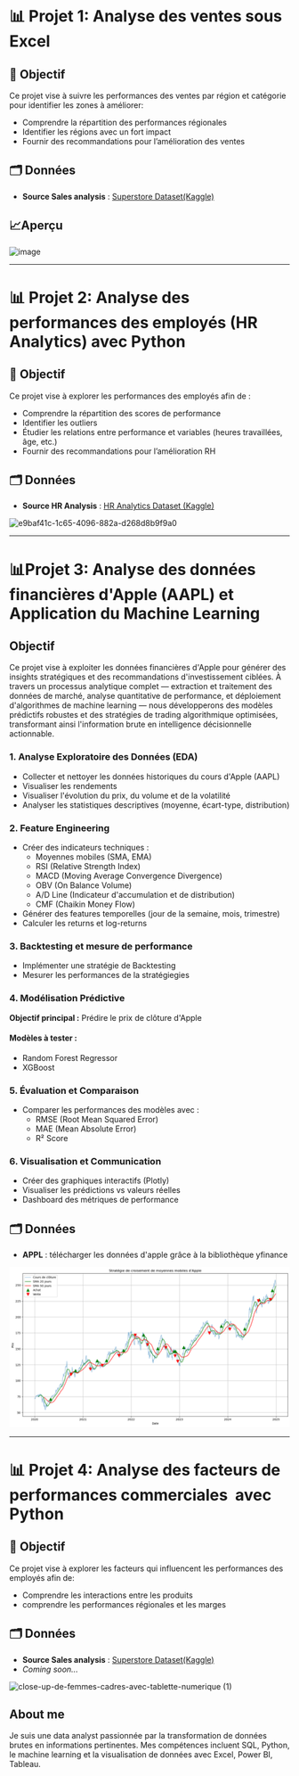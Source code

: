# 📊   Projet 1: Analyse des ventes sous Excel

## 🎯 Objectif
Ce projet vise à suivre les performances des ventes par région et catégorie pour identifier les zones à améliorer:
- Comprendre la répartition des performances régionales
- Identifier les régions avec un fort impact
- Fournir des recommandations pour l’amélioration des ventes

## 🗂 Données
- **Source Sales analysis** : [Superstore Dataset(Kaggle)](https://www.kaggle.com/datasets/vivek468/superstore-dataset-final)

## 📈Aperçu
<img width="1327" height="802" alt="image" src="https://github.com/user-attachments/assets/fd2d6fd0-a889-49ed-a285-efcebf1cfa44" />




---
  

# 📊 Projet 2: Analyse des performances des employés (HR Analytics) avec Python

## 🎯 Objectif
Ce projet vise à explorer les performances des employés afin de :
- Comprendre la répartition des scores de performance
- Identifier les outliers
- Étudier les relations entre performance et variables (heures travaillées, âge, etc.)
- Fournir des recommandations pour l’amélioration RH

## 🗂 Données
- **Source HR Analysis** : [HR Analytics Dataset (Kaggle)](https://www.kaggle.com/datasets/rhuebner/human-resources-data-set)

![e9baf41c-1c65-4096-882a-d268d8b9f9a0](https://github.com/user-attachments/assets/46d2e654-1bc5-45d8-85d7-cad6cbebf893)


-----

# 📊Projet 3: Analyse des données financières d'Apple (AAPL) et Application du Machine Learning 

## Objectif

Ce projet vise à exploiter les données financières d'Apple pour générer des insights stratégiques et des recommandations d'investissement ciblées. À travers un processus analytique complet — extraction et traitement des données de marché, analyse quantitative de performance, et déploiement d'algorithmes de machine learning — nous développerons des modèles prédictifs robustes et des stratégies de trading algorithmique optimisées, transformant ainsi l'information brute en intelligence décisionnelle actionnable.

### 1. Analyse Exploratoire des Données (EDA)
- Collecter et nettoyer les données historiques du cours d'Apple (AAPL)
- Visualiser les rendements
- Visualiser l'évolution du prix, du volume et de la volatilité
- Analyser les statistiques descriptives (moyenne, écart-type, distribution)

### 2. Feature Engineering
- Créer des indicateurs techniques : 
  - Moyennes mobiles (SMA, EMA)
  - RSI (Relative Strength Index)
  - MACD (Moving Average Convergence Divergence)
  - OBV (On Balance Volume)
  - A/D Line (Indicateur d'accumulation et de distribution)
  - CMF (Chaikin Money Flow)
- Générer des features temporelles (jour de la semaine, mois, trimestre)
- Calculer les returns et log-returns

### 3. Backtesting et mesure de performance
- Implémenter une stratégie de Backtesting
- Mesurer les performances de la stratégiegies 

### 4. Modélisation Prédictive
**Objectif principal :** Prédire le prix de clôture d'Apple

#### Modèles à tester :
- Random Forest Regressor
- XGBoost

### 5. Évaluation et Comparaison
- Comparer les performances des modèles avec :
  - RMSE (Root Mean Squared Error)
  - MAE (Mean Absolute Error)
  - R² Score

### 6. Visualisation et Communication
- Créer des graphiques interactifs (Plotly)
- Visualiser les prédictions vs valeurs réelles
- Dashboard des métriques de performance

## 🗂 Données
- **APPL** : télécharger les données d'apple grâce à la bibliothèque yfinance

![alt text](image.png)

-----

# 📊 Projet 4: Analyse des facteurs de performances commerciales  avec Python

## 🎯 Objectif
Ce projet vise à explorer les facteurs qui influencent les performances des employés afin de:
- Comprendre les interactions entre les produits
- comprendre les performances régionales et les marges

## 🗂 Données
- **Source Sales analysis** : [Superstore Dataset(Kaggle)](https://www.kaggle.com/datasets/vivek468/superstore-dataset-final)
- *Coming soon...*

  
![close-up-de-femmes-cadres-avec-tablette-numerique (1)](https://github.com/user-attachments/assets/1adaf1c1-5cab-4a2e-a513-6fde790fda64)

## ​About me
Je suis une data analyst passionnée par la transformation de données brutes en informations pertinentes. Mes compétences incluent SQL, Python, le machine learning et la visualisation de données avec Excel, Power BI, Tableau.
